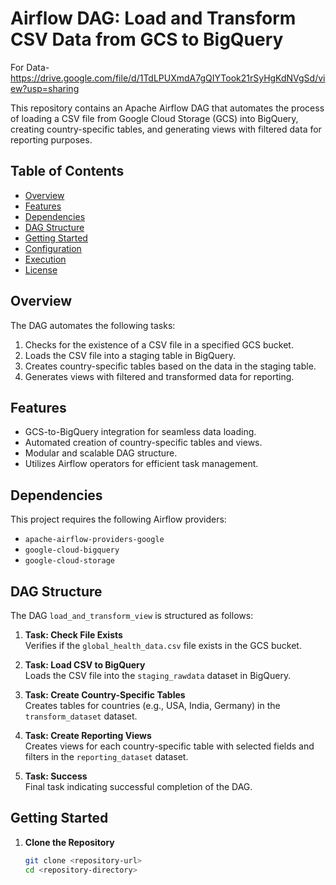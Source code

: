 # Airflow DAG: Load and Transform CSV Data from GCS to BigQuery


For Data- https://drive.google.com/file/d/1TdLPUXmdA7gQIYTook21rSyHgKdNVgSd/view?usp=sharing

This repository contains an Apache Airflow DAG that automates the process of loading a CSV file from Google Cloud Storage (GCS) into BigQuery, creating country-specific tables, and generating views with filtered data for reporting purposes.

## Table of Contents

- [Overview](#overview)
- [Features](#features)
- [Dependencies](#dependencies)
- [DAG Structure](#dag-structure)
- [Getting Started](#getting-started)
- [Configuration](#configuration)
- [Execution](#execution)
- [License](#license)

## Overview

The DAG automates the following tasks:
1. Checks for the existence of a CSV file in a specified GCS bucket.
2. Loads the CSV file into a staging table in BigQuery.
3. Creates country-specific tables based on the data in the staging table.
4. Generates views with filtered and transformed data for reporting.

## Features

- GCS-to-BigQuery integration for seamless data loading.
- Automated creation of country-specific tables and views.
- Modular and scalable DAG structure.
- Utilizes Airflow operators for efficient task management.

## Dependencies

This project requires the following Airflow providers:
- `apache-airflow-providers-google`
- `google-cloud-bigquery`
- `google-cloud-storage`

## DAG Structure

The DAG `load_and_transform_view` is structured as follows:
1. **Task: Check File Exists**  
   Verifies if the `global_health_data.csv` file exists in the GCS bucket.

2. **Task: Load CSV to BigQuery**  
   Loads the CSV file into the `staging_rawdata` dataset in BigQuery.

3. **Task: Create Country-Specific Tables**  
   Creates tables for countries (e.g., USA, India, Germany) in the `transform_dataset` dataset.

4. **Task: Create Reporting Views**  
   Creates views for each country-specific table with selected fields and filters in the `reporting_dataset` dataset.

5. **Task: Success**  
   Final task indicating successful completion of the DAG.

## Getting Started

1. **Clone the Repository**  
   ```bash
   git clone <repository-url>
   cd <repository-directory>
